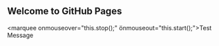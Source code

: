 ## Welcome to GitHub Pages

<marquee onmouseover="this.stop();"  önmouseout="this.start();">Test Message</marquee>
